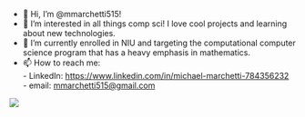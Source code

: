 - 👋 Hi, I’m @mmarchetti515!
- 👀 I’m interested in all things comp sci! I love cool projects and learning about new technologies.
- 🌱 I’m currently enrolled in NIU and targeting the computational computer science program that has a heavy emphasis in mathematics.
- 📫 How to reach me:  
      - LinkedIn: https://www.linkedin.com/in/michael-marchetti-784356232  
      - email: mmarchetti515@gmail.com
      
<img src="https://github-readme-stats.vercel.app/api?username=mmarchetti515&&show_icons=true&title_color=ffffff&icon_color=bb2acf&text_color=daf7dc&bg_color=151515">  
<!---
mmarchetti515/mmarchetti515 is a ✨ special ✨ repository because its `README.md` (this file) appears on your GitHub profile.
You can click the Preview link to take a look at your changes.
--->
